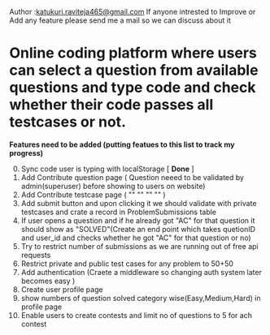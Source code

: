 Author :katukuri.raviteja465@gmail.com
If anyone intrested to Improve or Add  any  feature please send me a mail so we can discuss about it
# Online coding platform where users can select a question from available questions and type code and check whether their code passes all testcases or not.

**Features need to be added (putting featues to this list to track my progress)**

 0)  Sync code user is typing with localStorage   [ **Done** ]
 1)  Add Contribute question page  ( Question neeed to be validated by admin(superuser) before showing to users on website) 
 2)  Add Contribute testcase page  (       ""                 ""                 ""            ""     )
 3)  Add submit button and upon clicking it we should validate with private testcases and crate a record in ProblemSubmissions table
 4)  If user opens a question and if he already got "AC" for that question it should show as "SOLVED"(Create an end point which takes quetionID and user_id and  checks whether  he      got "AC" for that question  or no)
 5)  Try to restrict number of submissions as we are running out of free  api requests
 6)  Restrict private and public test cases for any problem to 50+50
 7)  Add authentication (Craete a  middleware so changing auth system later becomes easy )
 8)  Create user profile page
 9)  show numbers  of question solved category wise(Easy,Medium,Hard) in profile page 
 10)  Enable users to create contests and limit no of questions to 5 for ach contest
 
